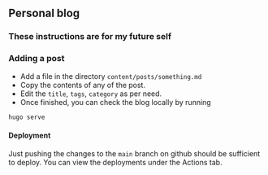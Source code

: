 ## Personal blog

### These instructions are for my future self

### Adding a post

- Add a file in the directory `content/posts/something.md`
- Copy the contents of any of the post.
- Edit the `title`, `tags`, `category` as per need.
- Once finished, you can check the blog locally by running

```sh
hugo serve
```

#### Deployment

Just pushing the changes to the `main` branch on github 
should be sufficient to deploy. You can view the deployments
under the Actions tab.